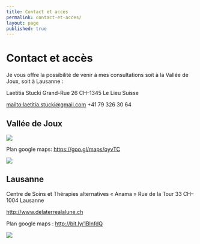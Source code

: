 ```yaml
---
title: Contact et accès
permalink: contact-et-acces/
layout: page
published: true
---
```


# Contact et accès

Je vous offre la possibilité de venir à mes consultations soit à la Vallée de Joux, soit à Lausanne :

Laetitia Stucki
Grand-Rue 26
CH–1345 Le Lieu
Suisse

<mailto:laetitia.stucki@gmail.com>
<i class="fa fa-mobile"></i> +41 79 326 30 64


## Vallée de Joux

![](../images/laetitia-stucki-cabinet-vallee-de-joux.jpg)


Plan google maps: <https://goo.gl/maps/oyvTC>

![](../images/laetitia-stucki-cabinet-vallee-de-joux-acces.jpg)

## Lausanne

Centre de Soins et Thérapies alternatives
« Anama »
Rue de la Tour 33
CH–1004 Lausanne

<http://www.delaterrealalune.ch>

Plan google maps : <http://bit.ly/1BlnfdQ>

![](../images/laetitia-stucki-cabinet-lausanne.jpg)
